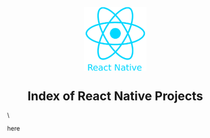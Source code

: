 <p align="center">
  <img src="logo_rn.png" height="150" >
</p>

<h1 align="center">
  Index of React Native Projects
</h1>
\




here
